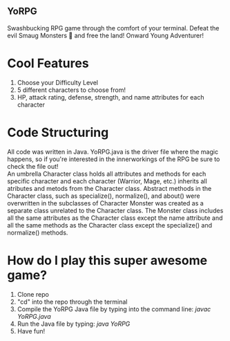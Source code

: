## YoRPG
   Swashbucking RPG game through the comfort of your terminal. Defeat the evil Smaug Monsters :japanese_ogre: and free the land! Onward Young Adventurer!

# Cool Features
1. Choose your Difficulty Level
2. 5 different characters to choose from!
3. HP, attack rating, defense, strength, and name attributes for each character

# Code Structuring
  All code was written in Java. 
  YoRPG.java is the driver file where the magic happens, so if you're interested in the innerworkings of the RPG be sure to check the file out!  
  An umbrella Character class holds all attributes and methods for each specific character and each character (Warrior, Mage, etc.) inherits all atributes and metods from the Character class. Abstract methods in the Character class, such as specialize(), normalize(), and about() were overwritten in the subclasses of Character
  Monster was created as a separate class unrelated to the Character class. The Monster class includes all the same attributes as the Character class except the name attribute and all the same methods as the Character class except the specialize() and normalize() methods.

# How do I play this super awesome game?
1. Clone repo
2. "cd" into the repo through the terminal
3. Compile the YoRPG Java file by typing into the command line:
   *javac YoRPG.java*
4. Run the Java file by typing:
   *java YoRPG*
5. Have fun!
